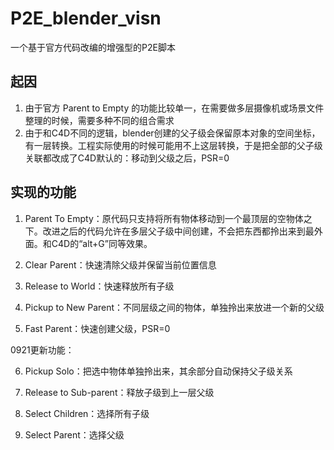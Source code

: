# P2E_blender_visn
一个基于官方代码改编的增强型的P2E脚本

## 起因
1. 由于官方 Parent to Empty 的功能比较单一，在需要做多层摄像机或场景文件整理的时候，需要多种不同的组合需求
2. 由于和C4D不同的逻辑，blender创建的父子级会保留原本对象的空间坐标，有一层转换。工程实际使用的时候可能用不上这层转换，于是把全部的父子级关联都改成了C4D默认的：移动到父级之后，PSR=0

## 实现的功能
1. Parent To Empty：原代码只支持将所有物体移动到一个最顶层的空物体之下。改进之后的代码允许在多层父子级中间创建，不会把东西都拎出来到最外面。和C4D的“alt+G”同等效果。

2. Clear Parent：快速清除父级并保留当前位置信息

3. Release to World：快速释放所有子级

4. Pickup to New Parent：不同层级之间的物体，单独拎出来放进一个新的父级

5. Fast Parent：快速创建父级，PSR=0

0921更新功能：

6. Pickup Solo：把选中物体单独拎出来，其余部分自动保持父子级关系

7. Release to Sub-parent：释放子级到上一层父级

8. Select Children：选择所有子级

8. Select Parent：选择父级
